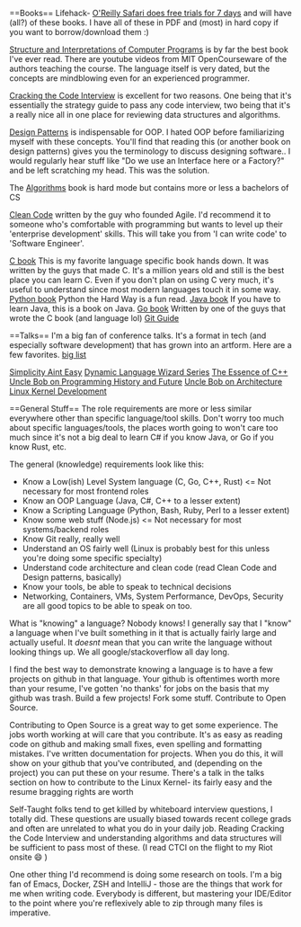 ==Books==
Lifehack- [O'Reilly Safari does free trials for 7 days](https://learning.oreilly.com/accounts/login/) and will have (all?) of these books. I have all of these in PDF and (most) in hard copy if you want to borrow/download them :)

[Structure and Interpretations of Computer Programs](https://github.com/sarabander/sicp) is by far the best book I've ever read. There are youtube videos from MIT OpenCourseware of the authors teaching the course. The language itself is very dated, but the concepts are mindblowing even for an experienced programmer.

[Cracking the Code Interview](www.crackingthecodinginterview.com/) is excellent for two reasons. One being that it's essentially the strategy guide to pass any code interview, two being that it's a really nice all in one place for reviewing data structures and algorithms.

[Design Patterns](https://www.amazon.com/Design-Patterns-Elements-Reusable-Object-Oriented/dp/0201633612) is indispensable for OOP. I hated OOP before familiarizing myself with these concepts. You'll find that reading this (or another book on design patterns) gives you the terminology to discuss designing software.. I would regularly hear stuff like "Do we use an Interface here or a Factory?" and be left scratching my head. This was the solution.

The [Algorithms](https://www.amazon.com/Introduction-Algorithms-3rd-MIT-Press/dp/0262033844/ref=pd_lpo_sbs_14_t_1?_encoding=UTF8&psc=1&refRID=BT7N2QV8KVMRDWRE09JE) book is hard mode but contains more or less a bachelors of CS

[Clean Code](https://www.amazon.com/Clean-Code-Handbook-Software-Craftsmanship/dp/0132350882) written by the guy who founded Agile. I'd recommend it to someone who's comfortable with programming but wants to level up their 'enterprise development' skills. This will take you from 'I can write code' to 'Software Engineer'.

[C book](https://www.amazon.com/Programming-Language-2nd-Brian-Kernighan/dp/0131103628) This is my favorite language specific book hands down. It was written by the guys that made C. It's a million years old and still is the best place you can learn C. Even if you don't plan on using C very much, it's useful to understand since most modern languages touch it in some way.
[Python book](https://learnpythonthehardway.org/) Python the Hard Way is a fun read.
[Java book](https://www.amazon.com/Core-Java-I-Fundamentals-10th/dp/0134177304) If you have to learn Java, this is a book on Java.
[Go book](https://www.oreilly.com/library/view/the-go-programming/9780134190570/) Written by one of the guys that wrote the C book (and language lol)
[Git Guide](http://rogerdudler.github.io/git-guide/)

==Talks==
I'm a big fan of conference talks. It's a format in tech (and especially software development) that has grown into an artform. Here are a few favorites.
[big list](https://github.com/hellerve/programming-talks)

[Simplicity Aint Easy](https://www.youtube.com/watch?v=cidchWg74Y4)
[Dynamic Language Wizard Series](https://www.youtube.com/watch?v=agw-wlHGi0E)
[The Essence of C++](https://www.youtube.com/watch?v=86xWVb4XIyE)
[Uncle Bob on Programming History and Future](https://www.youtube.com/watch?v=ecIWPzGEbFc)
[Uncle Bob on Architecture](https://www.youtube.com/watch?v=o_TH-Y78tt4)
[Linux Kernel Development](https://www.youtube.com/watch?v=vyenmLqJQjs)

==General Stuff==
The role requirements are more or less similar everywhere other than specific language/tool skills. Don't worry too much about specific languages/tools, the places worth going to won't care too much since it's not a big deal to learn C# if you know Java, or Go if you know Rust, etc.

The general (knowledge) requirements look like this:
- Know a Low(ish) Level System language (C, Go, C++, Rust) <= Not necessary for most frontend roles
- Know an OOP Language (Java, C#, C++ to a lesser extent)
- Know a Scripting Language (Python, Bash, Ruby, Perl to a lesser extent)
- Know some web stuff (Node.js) <= Not necessary for most systems/backend roles
- Know Git really, really well
- Understand an OS fairly well (Linux is probably best for this unless you're doing some specific specialty)
- Understand code architecture and clean code (read Clean Code and Design patterns, basically)
- Know your tools, be able to speak to technical decisions
- Networking, Containers, VMs, System Performance, DevOps, Security are all good topics to be able to speak on too.

What is "knowing" a language? Nobody knows! I generally say that I "know" a language when I've built something in it that is actually fairly large and actually useful. It *doesnt* mean that you can write the language without looking things up. We all google/stackoverflow all day long.

I find the best way to demonstrate knowing a language is to have a few projects on github in that language. Your github is oftentimes worth more than your resume, I've gotten 'no thanks' for jobs on the basis that my github was trash. Build a few projects! Fork some stuff. Contribute to Open Source.

Contributing to Open Source is a great way to get some experience. The jobs worth working at will care that you contribute. It's as easy as reading code on github and making small fixes, even spelling and formatting mistakes. I've written documentation for projects. When you do this, it will show on your github that you've contributed, and (depending on the project) you can put these on your resume. There's a talk in the talks section on how to contribute to the Linux Kernel- its fairly easy and the resume bragging rights are worth

Self-Taught folks tend to get killed by whiteboard interview questions, I totally did. These questions are usually biased towards recent college grads and often are unrelated to what you do in your daily job. Reading Cracking the Code Interview and understanding algorithms and data structures will be sufficient to pass most of these. (I read CTCI on the flight to my Riot onsite :smile: )

One other thing I'd recommend is doing some research on tools. I'm a big fan of Emacs, Docker, ZSH and IntelliJ -  those are the things that work for me when writing code. Everybody is different, but mastering your IDE/Editor to the point where you're reflexively able to zip through many files is imperative.

